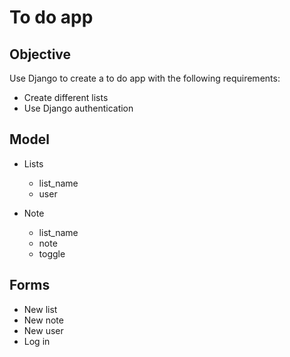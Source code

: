 # To do app

## Objective 

Use Django to create a to do app with the following requirements:
* Create different lists
* Use Django authentication

## Model

* Lists
    * list_name
    * user

* Note
    * list_name
    * note
    * toggle

## Forms

* New list
* New note
* New user
* Log in
